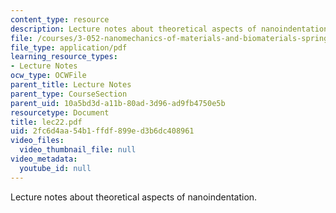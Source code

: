 ```yaml
---
content_type: resource
description: Lecture notes about theoretical aspects of nanoindentation.
file: /courses/3-052-nanomechanics-of-materials-and-biomaterials-spring-2007/2fc6d4aa54b1ffdf899ed3b6dc408961_lec22.pdf
file_type: application/pdf
learning_resource_types:
- Lecture Notes
ocw_type: OCWFile
parent_title: Lecture Notes
parent_type: CourseSection
parent_uid: 10a5bd3d-a11b-80ad-3d96-ad9fb4750e5b
resourcetype: Document
title: lec22.pdf
uid: 2fc6d4aa-54b1-ffdf-899e-d3b6dc408961
video_files:
  video_thumbnail_file: null
video_metadata:
  youtube_id: null
---
```

Lecture notes about theoretical aspects of nanoindentation.

